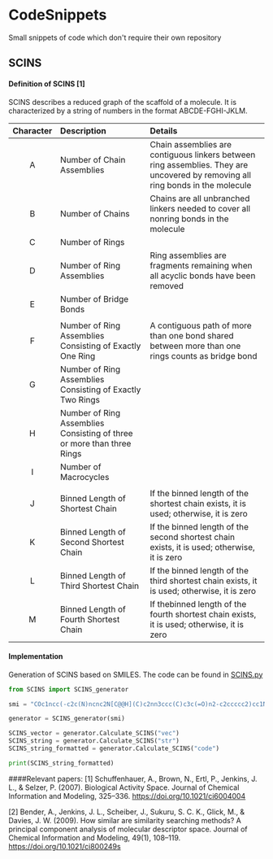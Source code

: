 # CodeSnippets
Small snippets of code which don't require their own repository

## SCINS

#### Definition of SCINS [1]
SCINS describes a reduced graph of the scaffold of a molecule. It is characterized by a string of numbers in the format ABCDE-FGHI-JKLM.

| Character | Description | Details |
| :---: | :--- | :--- |
| A | Number of Chain Assemblies | Chain assemblies are contiguous linkers between ring assemblies. They are uncovered by removing all ring bonds in the molecule |
| B | Number of Chains| Chains are all unbranched linkers needed to cover all nonring bonds in the molecule|
| C | Number of Rings | |
| D | Number of Ring Assemblies| Ring assemblies are fragments remaining when all acyclic bonds have been removed|
| E | Number of Bridge Bonds| |
||||
| F | Number of Ring Assemblies Consisting of Exactly One Ring | A contiguous path of more than one bond shared between more than one rings counts as bridge bond|
| G | Number of Ring Assemblies Consisting of Exactly Two Rings| |
| H | Number of Ring Assemblies Consisting of three or more than three Rings| |
| I | Number of Macrocycles | |
||||
| J | Binned Length of Shortest Chain | If the binned length of the shortest chain exists, it is used; otherwise, it is zero|
| K | Binned Length of Second Shortest Chain | If the binned length of the second shortest chain exists, it is used; otherwise, it is zero|
| L | Binned Length of Third Shortest Chain | If the binned length of the third shortest chain exists, it is used; otherwise, it is zero|
| M | Binned Length of Fourth Shortest Chain | If thebinned length of the fourth shortest chain exists, it is used; otherwise, it is zero|


#### Implementation
Generation of SCINS based on SMILES. The code can be found in [SCINS.py](SCINS.py)


```python
from SCINS import SCINS_generator

smi = "COc1ncc(-c2c(N)ncnc2N[C@@H](C)c2nn3ccc(C)c3c(=O)n2-c2ccccc2)cc1NS(=O)(=O)c1ccc(O)cc1"

generator = SCINS_generator(smi)

SCINS_vector = generator.Calculate_SCINS("vec")
SCINS_string = generator.Calculate_SCINS("str")
SCINS_string_formatted = generator.Calculate_SCINS("code")

print(SCINS_string_formatted)
```

####Relevant papers: 
[1] Schuffenhauer, A., Brown, N., Ertl, P., Jenkins, J. L., & Selzer, P. (2007). Biological Activity Space. Journal of Chemical Information and Modeling, 325–336. https://doi.org/10.1021/ci6004004

[2] Bender, A., Jenkins, J. L., Scheiber, J., Sukuru, S. C. K., Glick, M., & Davies, J. W. (2009). How similar are similarity searching methods? A principal component analysis of molecular descriptor space. Journal of Chemical Information and Modeling, 49(1), 108–119. https://doi.org/10.1021/ci800249s
